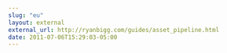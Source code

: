 ```yaml
---
slug: "eu"
layout: external
external_url: http://ryanbigg.com/guides/asset_pipeline.html
date: 2011-07-06T15:29:03-05:00
---
```

